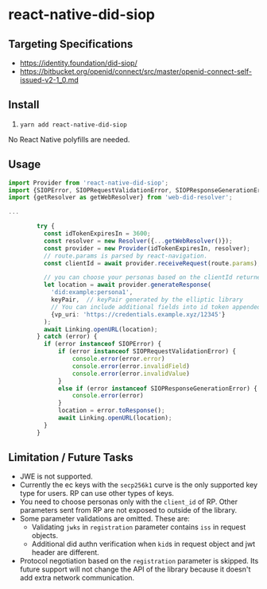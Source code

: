 # react-native-did-siop

## Targeting Specifications

- https://identity.foundation/did-siop/
- https://bitbucket.org/openid/connect/src/master/openid-connect-self-issued-v2-1_0.md

## Install

1. `yarn add react-native-did-siop`

No React Native polyfills are needed.

## Usage

```typescript
import Provider from 'react-native-did-siop';
import {SIOPError, SIOPRequestValidationError, SIOPResponseGenerationError} from 'react-native-did-siop';
import {getResolver as getWebResolver} from 'web-did-resolver';

...

        try {
          const idTokenExpiresIn = 3600;
          const resolver = new Resolver({...getWebResolver()});
          const provider = new Provider(idTokenExpiresIn, resolver);
          // route.params is parsed by react-navigation.
          const clientId = await provider.receiveRequest(route.params);

          // you can choose your personas based on the clientId returned above.
          let location = await provider.generateResponse(
            'did:example:persona1',
            keyPair,  // keyPair generated by the elliptic library
            // You can include additional fields into id token appended to the return value.
            {vp_uri: 'https://credentials.example.xyz/12345'}
          );
          await Linking.openURL(location);
        } catch (error) {
          if (error instanceof SIOPError) {
              if (error instanceof SIOPRequestValidationError) {
                  console.error(error.error)
                  console.error(error.invalidField)
                  console.error(error.invalidValue)
              }
              else if (error instanceof SIOPResponseGenerationError) {
                  console.error(error)
              }
              location = error.toResponse();
              await Linking.openURL(location);
          }
        }
```

## Limitation / Future Tasks

- JWE is not supported.
- Currently the ec keys with the `secp256k1` curve is the only supported key type for users. RP can use other types of keys.
- You need to choose personas only with the `client_id` of RP. Other parameters sent from RP are not exposed to outside of the library.
- Some parameter validations are omitted. These are:
  - Validating `jwks` in `registration` parameter contains `iss` in request objects.
  - Additional did authn verification when `kid`s in request object and jwt header are different.
- Protocol negotiation based on the `registration` parameter is skipped. Its future support will not change the API of the library because it doesn't add extra network communication.
